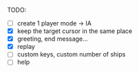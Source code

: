 TODO:

- [ ] create 1 player mode -> IA
- [x] keep the target cursor in the same place
- [x] greeting, end message...
- [x] replay
- [ ] custom keys, custom number of ships
- [ ] help
